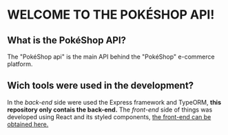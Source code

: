 # WELCOME TO THE POKÉSHOP API!
## What is the PokéShop API?
The "PokéShop api" is the main API behind the "PokéShop" e-commerce platform.

## Wich tools were used in the development?
In the _back-end_ side were used the Express framework and TypeORM, **this repository only contais the back-end.** The _front-end_ side of things was developed using React and its styled components, [the front-end can be obtained here.](https://github.com/p-a-s-a-a/e-commerce-pokeshop) 
